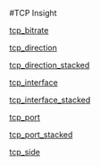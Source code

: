 #TCP Insight

[tcp_bitrate](tcp_bitrate)
[tcp_direction](tcp_direction)
[tcp_direction_stacked](tcp_direction_stacked)
[tcp_interface](tcp_interface)
[tcp_interface_stacked](tcp_interface_stacked)
[tcp_port](tcp_port)
[tcp_port_stacked](tcp_port_stacked)
[tcp_side](tcp_side)


